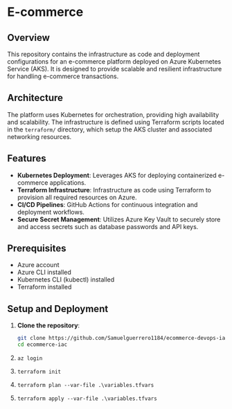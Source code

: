 # E-commerce 

## Overview
This repository contains the infrastructure as code and deployment configurations for an e-commerce platform deployed on Azure Kubernetes Service (AKS). It is designed to provide scalable and resilient infrastructure for handling e-commerce transactions.

## Architecture
The platform uses Kubernetes for orchestration, providing high availability and scalability. The infrastructure is defined using Terraform scripts located in the `terraform/` directory, which setup the AKS cluster and associated networking resources.

## Features
- **Kubernetes Deployment**: Leverages AKS for deploying containerized e-commerce applications.
- **Terraform Infrastructure**: Infrastructure as code using Terraform to provision all required resources on Azure.
- **CI/CD Pipelines**: GitHub Actions for continuous integration and deployment workflows.
- **Secure Secret Management**: Utilizes Azure Key Vault to securely store and access secrets such as database passwords and API keys.


## Prerequisites
- Azure account
- Azure CLI installed
- Kubernetes CLI (kubectl) installed
- Terraform installed

## Setup and Deployment
1. **Clone the repository**:
   ```bash
   git clone https://github.com/Samuelguerrero1184/ecommerce-devops-iac.git
   cd ecommerce-iac
2. ```
   az login
3. ```
   terraform init
4. ```
   terraform plan --var-file .\variables.tfvars
5. ```
   terraform apply --var-file .\variables.tfvars

